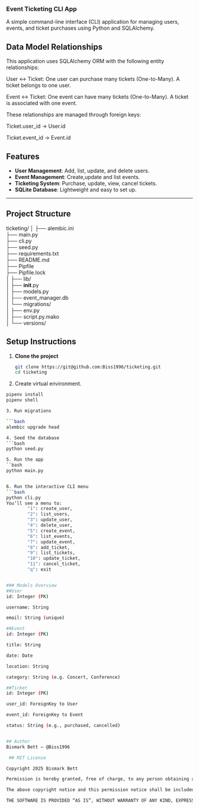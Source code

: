 ### Event Ticketing CLI App

A simple command-line interface (CLI) application for managing users, events, and ticket purchases using Python and SQLAlchemy.

## Data Model Relationships
This application uses SQLAlchemy ORM with the following entity relationships:

User ↔ Ticket:
One user can purchase many tickets (One-to-Many).
A ticket belongs to one user.

Event ↔ Ticket:
One event can have many tickets (One-to-Many).
A ticket is associated with one event.

These relationships are managed through foreign keys:

Ticket.user_id → User.id

Ticket.event_id → Event.id



## Features

- **User Management**: Add, list, update, and delete users.
- **Event Management**: Create,update and list events.
- **Ticketing System**: Purchase, update, view, cancel tickets.
- **SQLite Database**: Lightweight and easy to set up.

---

## Project Structure

ticketing/
│
├── alembic.ini                
├── main.py                    
├── cli.py                     
├── seed.py                    
├── requirements.txt           
├── README.md                  
├── Pipfile                    
├── Pipfile.lock               
│
├── lib/                       
│   ├── __init__.py            
│   ├── models.py              
│   ├── event_manager.db       
│   └── migrations/            
│       ├── env.py             
│       ├── script.py.mako     
│       └── versions/          




##  Setup Instructions

1. **Clone the project**
   ```bash
   git clone https://git@github.com:Biss1996/ticketing.git
   cd ticketing
2. Create virtual environment.
```bash
pipenv install
pipenv shell

3. Run migrations

```bash
alembic upgrade head

4. Seed the database
```bash
python seed.py

5. Run the app
``bash
python main.py


6. Run the interactive CLI menu
```bash
python cli.py
You’ll see a menu to:
        "1": create_user,
        "2": list_users,
        "3": update_user,
        "4": delete_user,
        "5": create_event,
        "6": list_events,
        "7": update_event,
        "8": add_ticket,
        "9": list_tickets,
        "10": update_ticket,
        "11": cancel_ticket,
        "q": exit


### Models Overview
##User
id: Integer (PK)

username: String

email: String (unique)

##Event
id: Integer (PK)

title: String

date: Date

location: String

category: String (e.g. Concert, Conference)

##Ticket
id: Integer (PK)

user_id: ForeignKey to User

event_id: ForeignKey to Event

status: String (e.g., purchased, cancelled)


## Author
Bismark Bett — @Biss1996

 ## MIT License

Copyright 2025 Bismark Bett

Permission is hereby granted, free of charge, to any person obtaining a copy of this software and associated documentation files (the “Software”), to deal in the Software without restriction, including without limitation the rights to use, copy, modify, merge, publish, distribute, sublicense, and/or sell copies of the Software, and to permit persons to whom the Software is furnished to do so, subject to the following conditions:

The above copyright notice and this permission notice shall be included in all copies or substantial portions of the Software.

THE SOFTWARE IS PROVIDED “AS IS”, WITHOUT WARRANTY OF ANY KIND, EXPRESS OR IMPLIED, INCLUDING BUT NOT LIMITED TO THE WARRANTIES OF MERCHANTABILITY, FITNESS FOR A PARTICULAR PURPOSE AND NONINFRINGEMENT. IN NO EVENT SHALL THE AUTHORS OR COPYRIGHT HOLDERS BE LIABLE FOR ANY CLAIM, DAMAGES OR OTHER LIABILITY, WHETHER IN AN ACTION OF CONTRACT, TORT OR OTHERWISE, ARISING FROM, OUT OF OR IN CONNECTION WITH THE SOFTWARE OR THE USE OR OTHER DEALINGS IN THE SOFTWARE.
